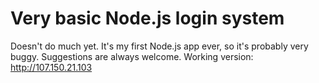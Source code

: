 Very basic Node.js login system
==========================

Doesn't do much yet. It's my first Node.js app ever, so it's probably very buggy. Suggestions are always welcome. Working version: http://107.150.21.103
